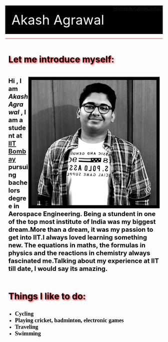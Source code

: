 
<html>
<head>
<meta charset="UTF-8">
<meta name="viewport" content="width=device-width, initial-scale=1.0">
<meta http-equiv="X-UA-Compatible" content="ie=edge">
<title> "About Me"</title>
<style>
body {
  background-image: url('a.jpg');
   background-repeat: no-repeat;
    background-attachment: fixed;
  background-size: 100% 100%;
}
</style>
</head>
<body>
<style>
#myHeader {
  padding:20px;
  margin-top:0px;
  color: white; 
  font-size: 300%;
  }
.para {
  color: black;
  padding: 10px;
  <!-- Setting style for paragraphs.!-->
}
.subHeading {
  text-shadow: 2px 2px 5px red ;
  color: black;
  padding: 10px;
  <!--Setting stlye for sub-headings.!-->
  }
  .font {
  color: black;
  font-family : Comic Sans MS;
  <!--Setting style for list items!-->
  }
 .u {
  list-style-type: none;
  margin: 0;
  padding: 0;
  overflow: hidden;
  background-color:black;
  animation-name: e;
  animation-duration: 6s;
}

@keyframes e {
  from {background-color: grey;}
  to {background-color: black;}
}

li a {
  display: block;
  color: white;
  padding: 14px 16px;
  text-decoration: none;
  font-size:20px;
}

li a:hover {
  background-color: grey;
}
</style>
<ul class = "u">
<li id = "myHeader" style = "float: left" >Akash Agrawal</li>
  <li style = "float: right"><a href="#">Contact</a></li>
  <li style = "float: right"><a href="#">Education</a></li>
  <li style = "float: right"><a href="#">Home</a></li>
</ul>
<hr size="5px" style=" background-color:brown">
<h1 class = "subHeading"> Let me introduce myself: </h1>


<p class = "para"> <img src="akash.jpg" width = "400px" height = "400px" align = "right" border = "10px">
<big><big><b>Hi , I am <b><i> Akash Agrawal</i></b> , I am a student at <a href = "http://www.iitb.ac.in" title ="Click on it to visit the website."> IIT Bombay </a> pursuing bachelors degree in Aerospace Engineering.
Being a stundent in one of the top most institute of India was my biggest dream.More than a dream, it was my passion
to get into IIT.I always loved learning something new. The equations in maths, the formulas in physics and the reactions in chemistry 
always fascinated me.Talking about my experience at IIT till date, I would say its amazing. <br>

</b>
</big></big>
</p>
<h1 class = "subHeading" > Things I like to do: </h1>
<ul class = " font" style = "font-size: 130%; "  >
<li> <b>Cycling </b></li>
<li><b> Playing cricket, badminton, electronic games</b> </li>
<li> <b>Traveling </b></li>
<li> <b>Swimming</b> </li>
</ul>
<p>
 <br>
  <br>
  <br>
</p>




</body>


</html>
